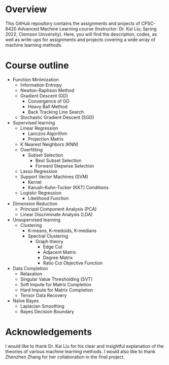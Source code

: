 # Overview
This GitHub repository contains the assignments and projects of CPSC-8420 Advanced Machine Learning course (Instructor: Dr. Kai Liu; Spring 2022, Clemson University). Here, you will find the description, codes, as well as write-ups for assignments and projects covering a wide array of machine learning methods. 

# Course outline
* Function Minimization
  * Information Entropy
  * Newton-Raphson Method
  * Gradient Descent (GD)
    * Convergence of GD
    * Heavy Ball Method
    * Back Tracking Line Search
  * Stochastic Gradient Descent (SGD)
* Supervised learning
  * Linear Regression
    * Lanczos Algorithm
    * Projection Matrix
  * K Nearest Neighbors (KNN)
  * Overfitting
    * Subset Selection
      * Best Subset Selection
      * Forward Stepwise Selection
  * Lasso Regression
  * Support Vector Machines (SVM)
    * Kernel
    * Karush-Kuhn-Tucker (KKT) Conditions
  * Logistic Regression
    * Likelihood Function
* Dimension Reduction
  * Principal Component Analysis (PCA)
  * Linear Discriminate Analysis (LDA)
* Unsupervised learning
  * Clustering
    * K-means, K-medoids, K-medians
    * Spectral Clustering
      * Graph theory
        * Edge Cut
        * Adjacent Matrix
        * Degree Matrix
        * Ratio Cut Objective Function
* Data Completion
  * Relaxation
  * Singular Value Thresholding (SVT)
  * Soft Impute for Matrix Completion
  * Hard Impute for Matrix Completion
  * Tensor Data Recovery
* Naïve Bayes
  * Laplacian Smoothing
  * Bayes Decision Boundary

# Acknowledgements
I would like to thank Dr. Kai Liu for his clear and insightful explanation of the theories of various machine learning methods. I would also like to thank Zhenzhen Zhang for her collaboration in the final project.
